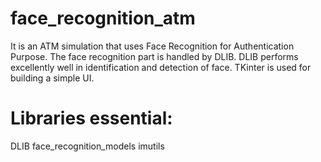 # face_recognition_atm
It is an ATM simulation that uses Face Recognition for Authentication Purpose.
The face recognition part is handled by DLIB. DLIB performs excellently well in identification and detection of face.
TKinter is used for building a simple UI.

# Libraries essential:

DLIB
face_recognition_models
imutils


